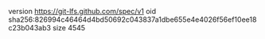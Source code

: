 version https://git-lfs.github.com/spec/v1
oid sha256:826994c46464d4bd50692c043837a1dbe655e4e4026f56ef10ee18c23b043ab3
size 4545
